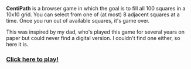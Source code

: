 **CentiPath** is a browser game in which the goal is to fill all 100 squares in a 10x10 grid. You can select from one of (at most) 8 adjacent squares at a time. Once you run out of available squares, it's game over.

This was inspired by my dad, who's played this game for several years on paper but could never find a digital version. I couldn't find one either, so here it is.



### **[Click here to play!](https://robkellems.github.io/centipath/)**

